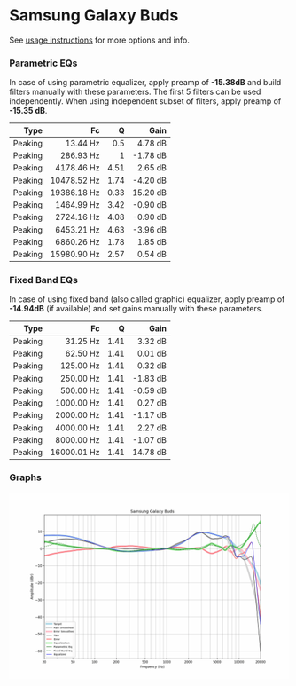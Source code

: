 # Samsung Galaxy Buds
See [usage instructions](https://github.com/jaakkopasanen/AutoEq#usage) for more options and info.

### Parametric EQs
In case of using parametric equalizer, apply preamp of **-15.38dB** and build filters manually
with these parameters. The first 5 filters can be used independently.
When using independent subset of filters, apply preamp of **-15.35 dB**.

| Type    | Fc          |    Q | Gain     |
|--------:|------------:|-----:|---------:|
| Peaking | 13.44 Hz    | 0.5  | 4.78 dB  |
| Peaking | 286.93 Hz   | 1    | -1.78 dB |
| Peaking | 4178.46 Hz  | 4.51 | 2.65 dB  |
| Peaking | 10478.52 Hz | 1.74 | -4.20 dB |
| Peaking | 19386.18 Hz | 0.33 | 15.20 dB |
| Peaking | 1464.99 Hz  | 3.42 | -0.90 dB |
| Peaking | 2724.16 Hz  | 4.08 | -0.90 dB |
| Peaking | 6453.21 Hz  | 4.63 | -3.96 dB |
| Peaking | 6860.26 Hz  | 1.78 | 1.85 dB  |
| Peaking | 15980.90 Hz | 2.57 | 0.54 dB  |

### Fixed Band EQs
In case of using fixed band (also called graphic) equalizer, apply preamp of **-14.94dB**
(if available) and set gains manually with these parameters.

| Type    | Fc          |    Q | Gain     |
|--------:|------------:|-----:|---------:|
| Peaking | 31.25 Hz    | 1.41 | 3.32 dB  |
| Peaking | 62.50 Hz    | 1.41 | 0.01 dB  |
| Peaking | 125.00 Hz   | 1.41 | 0.32 dB  |
| Peaking | 250.00 Hz   | 1.41 | -1.83 dB |
| Peaking | 500.00 Hz   | 1.41 | -0.59 dB |
| Peaking | 1000.00 Hz  | 1.41 | 0.27 dB  |
| Peaking | 2000.00 Hz  | 1.41 | -1.17 dB |
| Peaking | 4000.00 Hz  | 1.41 | 2.27 dB  |
| Peaking | 8000.00 Hz  | 1.41 | -1.07 dB |
| Peaking | 16000.01 Hz | 1.41 | 14.78 dB |

### Graphs
![](./Samsung%20Galaxy%20Buds.png)